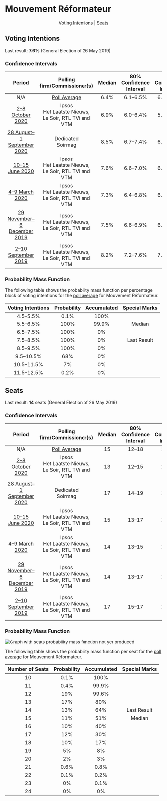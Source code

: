 # Mouvement Réformateur

<p align="center"><a href="#voting-intentions">Voting Intentions</a> | <a href="#seats">Seats</a></p>

## Voting Intentions

Last result: **7.6%** (General Election of 26 May 2019)

### Confidence Intervals

| Period     | Polling firm/Commissioner(s) | Median | 80% Confidence Interval | 90% Confidence Interval | 95% Confidence Interval | 99% Confidence Interval |
|:----------:|:----------------:|:-----------:|:-----------------------:|:-----------------------:|:-----------------------:|:-----------------------:|
| N/A | [Poll Average](average.html) | 6.4% | 6.1–6.5% | 6.0–6.5% | 5.9–6.5% | 5.7–6.5% |
| [2–8 October 2020](2020-10-08-Ipsos.html) | Ipsos <br> Het Laatste Nieuws, Le Soir, RTL TVi and VTM | 6.9% | 6.0–6.4% | 5.9–6.4% | 5.8–6.4% | 5.7–6.4% |
| [28 August–1 September 2020](2020-09-01-Dedicated.html) | Dedicated <br> Soirmag | 8.5% | 6.7–7.4% | 6.5–7.4% | 6.4–7.4% | 6.0–7.5% |
| [10–15 June 2020](2020-06-15-Ipsos.html) | Ipsos <br> Het Laatste Nieuws, Le Soir, RTL TVi and VTM | 7.6% | 6.6–7.0% | 6.5–7.0% | 6.5–7.0% | 6.3–7.0% |
| [4–9 March 2020](2020-03-09-Ipsos.html) | Ipsos <br> Het Laatste Nieuws, Le Soir, RTL TVi and VTM | 7.3% | 6.4–6.8% | 6.3–6.8% | 6.2–6.8% | 6.0–6.8% |
| [29 November–6 December 2019](2019-12-06-Ipsos.html) | Ipsos <br> Het Laatste Nieuws, Le Soir, RTL TVi and VTM | 7.5% | 6.6–6.9% | 6.5–6.9% | 6.4–6.9% | 6.2–6.9% |
| [2–10 September 2019](2019-09-10-Ipsos.html) | Ipsos <br> Het Laatste Nieuws, Le Soir, RTL TVi and VTM | 8.2% | 7.2–7.6% | 7.1–7.6% | 7.0–7.6% | 6.8–7.6% |

### Probability Mass Function

The following table shows the probability mass function per percentage block of voting intentions for the [poll average](average.html) for Mouvement Réformateur.

| Voting Intentions | Probability | Accumulated | Special Marks |
|:-----------------:|:-----------:|:-----------:|:-------------:|
| 4.5–5.5% | 0.1% | 100% |  |
| 5.5–6.5% | 100% | 99.9% | Median |
| 6.5–7.5% | 100% | 0% |  |
| 7.5–8.5% | 100% | 0% | Last Result |
| 8.5–9.5% | 100% | 0% |  |
| 9.5–10.5% | 68% | 0% |  |
| 10.5–11.5% | 7% | 0% |  |
| 11.5–12.5% | 0.2% | 0% |  |


## Seats

Last result: **14** seats (General Election of 26 May 2019)

### Confidence Intervals

| Period     | Polling firm/Commissioner(s) | Median | 80% Confidence Interval | 90% Confidence Interval | 95% Confidence Interval | 99% Confidence Interval |
|:----------:|:----------------:|:------:|:-----------------------:|:-----------------------:|:-----------------------:|:-----------------------:|
| N/A | [Poll Average](average.html) | 15 | 12–18 | 12–19 | 12–20 | 12–21 |
| [2–8 October 2020](2020-10-08-Ipsos.html) | Ipsos <br> Het Laatste Nieuws, Le Soir, RTL TVi and VTM | 13 | 12–15 | 12–16 | 12–16 | 11–17 |
| [28 August–1 September 2020](2020-09-01-Dedicated.html) | Dedicated <br> Soirmag | 17 | 14–19 | 13–20 | 13–20 | 12–21 |
| [10–15 June 2020](2020-06-15-Ipsos.html) | Ipsos <br> Het Laatste Nieuws, Le Soir, RTL TVi and VTM | 15 | 13–17 | 13–17 | 13–17 | 12–18 |
| [4–9 March 2020](2020-03-09-Ipsos.html) | Ipsos <br> Het Laatste Nieuws, Le Soir, RTL TVi and VTM | 14 | 13–15 | 13–16 | 12–17 | 12–18 |
| [29 November–6 December 2019](2019-12-06-Ipsos.html) | Ipsos <br> Het Laatste Nieuws, Le Soir, RTL TVi and VTM | 14 | 13–17 | 13–17 | 12–17 | 12–17 |
| [2–10 September 2019](2019-09-10-Ipsos.html) | Ipsos <br> Het Laatste Nieuws, Le Soir, RTL TVi and VTM | 17 | 15–17 | 14–17 | 14–18 | 13–19 |

### Probability Mass Function

![Graph with seats probability mass function not yet produced](average-seats-pmf-mouvementréformateur.png "Seats Probability Mass Function")

The following table shows the probability mass function per seat for the [poll average](average.html) for Mouvement Réformateur.

| Number of Seats | Probability | Accumulated | Special Marks |
|:---------------:|:-----------:|:-----------:|:-------------:|
| 10 | 0.1% | 100% |  |
| 11 | 0.4% | 99.9% |  |
| 12 | 19% | 99.6% |  |
| 13 | 17% | 80% |  |
| 14 | 13% | 64% | Last Result |
| 15 | 11% | 51% | Median |
| 16 | 10% | 40% |  |
| 17 | 12% | 30% |  |
| 18 | 10% | 17% |  |
| 19 | 5% | 8% |  |
| 20 | 2% | 3% |  |
| 21 | 0.6% | 0.8% |  |
| 22 | 0.1% | 0.2% |  |
| 23 | 0% | 0.1% |  |
| 24 | 0% | 0% |  |


